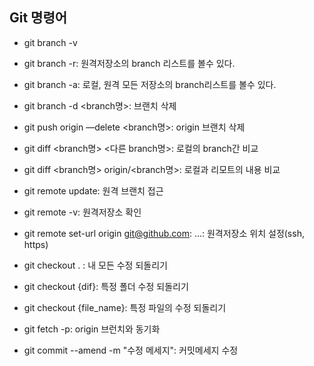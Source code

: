 ## Git 명령어

- git branch -v
- git branch -r: 원격저장소의 branch 리스트를 볼수 있다.
- git branch -a: 로컬, 원격 모든 저장소의 branch리스트를 볼수 있다.

- git branch -d <branch명>: 브랜치 삭제
- git push origin —delete <branch명>: origin 브랜치 삭제

- git diff <branch명> <다른 branch명>: 로컬의 branch간 비교
- git diff <branch명> origin/<branch명>: 로컬과 리모트의 내용 비교


- git remote update: 원격 브랜치 접근
- git remote -v: 원격저장소 확인
- git remote set-url origin git@github.com: …: 원격저장소 위치 설정(ssh, https)

- git checkout . : 내 모든 수정 되돌리기
- git checkout {dif}:  특정 폴더 수정 되돌리기
- git checkout {file_name}: 특정 파일의 수정 되돌리기


- git fetch -p: origin 브런치와 동기화

- git commit --amend -m "수정 메세지": 커밋메세지 수정
